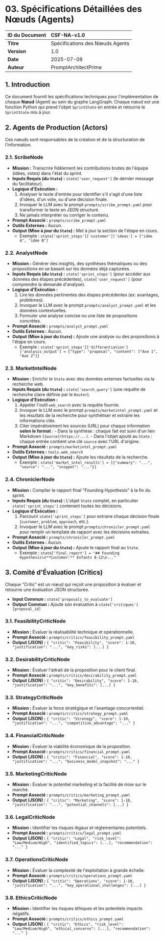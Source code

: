 # 03. Spécifications Détaillées des Nœuds (Agents)

| ID du Document | CSF-NA-v1.0 |
| :--- | :--- |
| **Titre** | Spécifications des Nœuds Agents |
| **Version** | 1.0 |
| **Date** | 2025-07-08 |
| **Auteur** | PromptArchitectPrime |

## 1. Introduction

Ce document fournit les spécifications techniques pour l'implémentation de chaque **Nœud** (Agent) au sein du graphe LangGraph. Chaque nœud est une fonction Python qui prend l'objet `SprintState` en entrée et retourne le `SprintState` mis à jour.

## 2. Agents de Production (Actors)

Ces nœuds sont responsables de la création et de la structuration de l'information.

### 2.1. ScribeNode

* **Mission :** Transcrire fidèlement les contributions brutes de l'équipe (idées, votes) dans l'état du sprint.
* **Inputs Requis (du `State`) :** `state['user_request']` (le dernier message du facilitateur).
* **Logique d'Exécution :**
    1.  Analyser le texte d'entrée pour identifier s'il s'agit d'une liste d'idées, d'un vote, ou d'une décision finale.
    2.  Invoquer le LLM avec le prompt `prompts/scribe_prompt.yaml` pour transformer le texte en JSON structuré.
    3.  Ne jamais interpréter ou corriger le contenu.
* **Prompt Associé :** `prompts/scribe_prompt.yaml`
* **Outils Externes :** Aucun.
* **Output (Mise à jour du `State`) :** Met à jour la section de l'étape en cours.
    * Exemple : `state['sprint_steps']['customer']['ideas'] = ["idée A", "idée B"]`

### 2.2. AnalystNode

* **Mission :** Générer des insights, des synthèses thématiques ou des propositions en se basant sur les données déjà capturées.
* **Inputs Requis (du `State`) :** `state['sprint_steps']` (pour accéder aux données des étapes précédentes), `state['user_request']` (pour comprendre la demande d'analyse).
* **Logique d'Exécution :**
    1.  Lire les données pertinentes des étapes précédentes (ex: avantages, problèmes).
    2.  Invoquer le LLM avec le prompt `prompts/analyst_prompt.yaml` et les données contextuelles.
    3.  Formuler une analyse concise ou une liste de propositions concrètes.
* **Prompt Associé :** `prompts/analyst_prompt.yaml`
* **Outils Externes :** Aucun.
* **Output (Mise à jour du `State`) :** Ajoute une analyse ou des propositions à l'étape en cours.
    * Exemple : `state['sprint_steps']['differentiation']['analysis_output'] = {"type": "proposal", "content": ["Axe 1", "Axe 2"]}`

### 2.3. MarketIntelNode

* **Mission :** Enrichir le `State` avec des données externes factuelles via la recherche web.
* **Inputs Requis (du `State`) :** `state['search_query']` (une requête de recherche claire définie par le `Router`).
* **Logique d'Exécution :**
    1.  Appeler l'outil `web_search` avec la requête fournie.
    2.  Invoquer le LLM avec le prompt `prompts/marketintel_prompt.yaml` et les résultats de la recherche pour synthétiser et extraire les informations clés.
    3.  Citer impérativement les sources (URL) pour chaque information **selon le format** :
       - Dans la synthèse : chaque fait est suivi d'un lien Markdown `[Source](https://...)`.
       - Dans l'objet ajouté au `State` : chaque entrée contient une clé `source` avec l'URL d'origine.
* **Prompt Associé :** `prompts/marketintel_prompt.yaml`
* **Outils Externes :** `tools.web_search`
* **Output (Mise à jour du `State`) :** Ajoute les résultats de la recherche.
    * Exemple : `state['market_intel_results'] = [{"summary": "...", "source": "...", "snippet": "..."}]`

### 2.4. ChroniclerNode

* **Mission :** Compiler le rapport final "Founding Hypothesis" à la fin du sprint.
* **Inputs Requis (du `State`) :** L'objet `State` complet, en particulier `state['sprint_steps']` contenant toutes les décisions.
* **Logique d'Exécution :**
    1.  Parcourir `state['sprint_steps']` pour extraire chaque décision finale (`customer`, `problem`, `approach`, etc.).
    2.  Invoquer le LLM avec le prompt `prompts/chronicler_prompt.yaml` pour remplir un template de rapport avec les décisions extraites.
* **Prompt Associé :** `prompts/chronicler_prompt.yaml`
* **Outils Externes :** Aucun.
* **Output (Mise à jour du `State`) :** Ajoute le rapport final au `State`.
    * Exemple : `state['final_report'] = "## Founding Hypothesis\n**Customer:** Enfants 8-12\n..."`

## 3. Comité d'Évaluation (Critics)

Chaque "Critic" est un nœud qui reçoit une proposition à évaluer et retourne une évaluation JSON structurée.

* **Input Commun :** `state['proposals_to_evaluate']`
* **Output Commun :** Ajoute son évaluation à `state['critiques'][proposal_id]`

### 3.1. FeasibilityCriticNode

* **Mission :** Évaluer la réalisabilité technique et opérationnelle.
* **Prompt Associé :** `prompts/critics/feasibility_prompt.yaml`
* **Output (JSON) :** `{ "critic": "Feasibility", "score": 1-10, "justification": "...", "key_risks": [...] }`

### 3.2. DesirabilityCriticNode

* **Mission :** Évaluer l'attrait de la proposition pour le client final.
* **Prompt Associé :** `prompts/critics/desirability_prompt.yaml`
* **Output (JSON) :** `{ "critic": "Desirability", "score": 1-10, "justification": "...", "key_benefits": [...] }`

### 3.3. StrategyCriticNode

* **Mission :** Évaluer la force stratégique et l'avantage concurrentiel.
* **Prompt Associé :** `prompts/critics/strategy_prompt.yaml`
* **Output (JSON) :** `{ "critic": "Strategy", "score": 1-10, "justification": "...", "competitive_advantage": "..." }`

### 3.4. FinancialCriticNode

* **Mission :** Évaluer la viabilité économique de la proposition.
* **Prompt Associé :** `prompts/critics/financial_prompt.yaml`
* **Output (JSON) :** `{ "critic": "Financial", "score": 1-10, "justification": "...", "business_model_snapshot": "..." }`

### 3.5. MarketingCriticNode

* **Mission :** Évaluer le potentiel marketing et la facilité de mise sur le marché.
* **Prompt Associé :** `prompts/critics/marketing_prompt.yaml`
* **Output (JSON) :** `{ "critic": "Marketing", "score": 1-10, "justification": "...", "potential_channels": [...] }`

### 3.6. LegalCriticNode

* **Mission :** Identifier les risques légaux et réglementaires potentiels.
* **Prompt Associé :** `prompts/critics/legal_prompt.yaml`
* **Output (JSON) :** `{ "critic": "Legal", "risk_level": "Low/Medium/High", "identified_topics": [...], "recommendation": "..." }`

### 3.7. OperationsCriticNode

* **Mission :** Évaluer la complexité de l'exploitation à grande échelle.
* **Prompt Associé :** `prompts/critics/operations_prompt.yaml`
* **Output (JSON) :** `{ "critic": "Operations", "score": 1-10, "justification": "...", "key_operational_challenges": [...] }`

### 3.8. EthicsCriticNode

* **Mission :** Identifier les risques éthiques et les potentiels impacts négatifs.
* **Prompt Associé :** `prompts/critics/ethics_prompt.yaml`
* **Output (JSON) :** `{ "critic": "Ethics", "risk_level": "Low/Medium/High", "ethical_concerns": [...], "recommendation": "..." }`